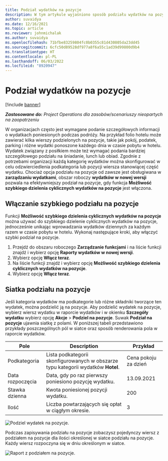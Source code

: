 ```yaml
---
title: Podział wydatków na pozycje
description: W tym artykule wyjaśniono sposób podziału wydatków na pozycje za pomocą nowej wersji obszaru roboczego Wydatki.
author: suvaidya
ms.date: 12/16/2021
ms.topic: article
ms.reviewer: johnmichalak
ms.author: suvaidya
ms.openlocfilehash: 71bfbe83259804fc0b0355c81d430805da23dd45
ms.sourcegitcommit: 6cfc50d89528df977a8f6a55c1ad39d99800d9b4
ms.translationtype: HT
ms.contentlocale: pl-PL
ms.lasthandoff: 06/03/2022
ms.locfileid: "8920947"
---
```

# <a name="expense-itemization"></a>Podział wydatków na pozycje

[!include [banner](../includes/banner.md)]

_**Zastosowane do:** Project Operations dla zasobów/scenariuszy nieopartych na zaopatrzeniu_

W organizacjach często jest wymagane podanie szczegółowych informacji o wydatkach poniesionych podczas podróży. Na przykład folio hotelu może zawierać kilka wierszy podzielonych na pozycje, takie jak pokój, podatek, parking i różne wydatki ponoszone każdego dnia w czasie pobytu w hotelu. Wydatek związany z posiłkiem może też wymagać podania bardziej szczegółowego podziału na śniadanie, lunch lub obiad. Zgodnie z potrzebami organizacji każdą kategorię wydatków można skonfigurować w celu odzwierciedlenia podkategoria lub pozycji wiersza stanowiącej część wydatku. Chociaż opcja podziału na pozycje od zawsze jest obsługiwana w **zarządzaniu wydatkami**, obszar roboczy **wydatków w nowej wersji** pozwala na efektywniejszy podział na pozycje, gdy funkcja **Możliwość szybkiego dzielenia cyklicznych wydatków na pozycje** jest włączona.  

## <a name="enable-quick-itemization"></a>Włączanie szybkiego podziału na pozycje 

Funkcji **Możliwość szybkiego dzielenia cyklicznych wydatków na pozycje** można używać do szybkiego dzielenie cyklicznych wydatków na pozycje, jednocześnie unikając wprowadzania wydatków dziennych za każdym razem w czasie pobytu w hotelu. Wykonaj następujące kroki, aby włączyć szybki podział na pozycje.

1. Przejdź do obszaru roboczego **Zarządzanie funkcjami** i na liście funkcji znajdź i wybierz opcję **Raporty wydatków w nowej wersji**. 
2. Wybierz opcję **Włącz teraz**. 
3. Na liście funkcji znajdź i wybierz opcję **Możliwość szybkiego dzielenia cyklicznych wydatków na pozycje**.
4. Wybierz opcję **Włącz teraz**. 

## <a name="itemization-grid"></a>Siatka podziału na pozycje 

Jeśli kategoria wydatków ma podkategorie lub różne składniki tworzące ten wydatek, można podzielić ją na pozycje. Aby podzielić wydatek na pozycje, wybierz wiersz wydatku w raporcie wydatków i w okienku **Szczegóły wydatku** wybierz opcję **Akcje** > **Podziel na pozycje**. Suwak **Podział na pozycje** ujawnia siatkę z polami. W poniższej tabeli przedstawiono przykłady poszczególnych pól w siatce oraz sposób renderowania pola w raporcie wydatków. 

|     Pole          |     Description                                                                                  |     Przykład              |
|--------------------|--------------------------------------------------------------------------------------------------|--------------------------|
|     Podkategoria    |     Lista podkategorii skonfigurowanych w obszarze typu kategorii wydatków **Hotel**.             |     Cena pokoju za dzień      |
|     Data rozpoczęcia     |     Data, gdy po raz pierwszy poniesiono pozycję wydatku.                                           |     13.09.2021           |
|     Stawka dzienna     |     Kwota poniesionej pozycji wydatku.                                                    |     200                  |
|     Ilość       |     Liczba powtarzających się opłat w ciągłym okresie.                       |     3                    |

![Podziel wydatek na pozycje.](media/Itemization%20screen%201.png)

Podczas zapisywania podziału na pozycje zobaczysz pojedynczy wiersz z podziałem na pozycje dla ilości określonej w siatce podziału na pozycje. Każdy wiersz rozpoczyna się w dniu określonym w siatce.

![Raport z podziałem na pozycje.](media/Itemization%20screen%202.png)

